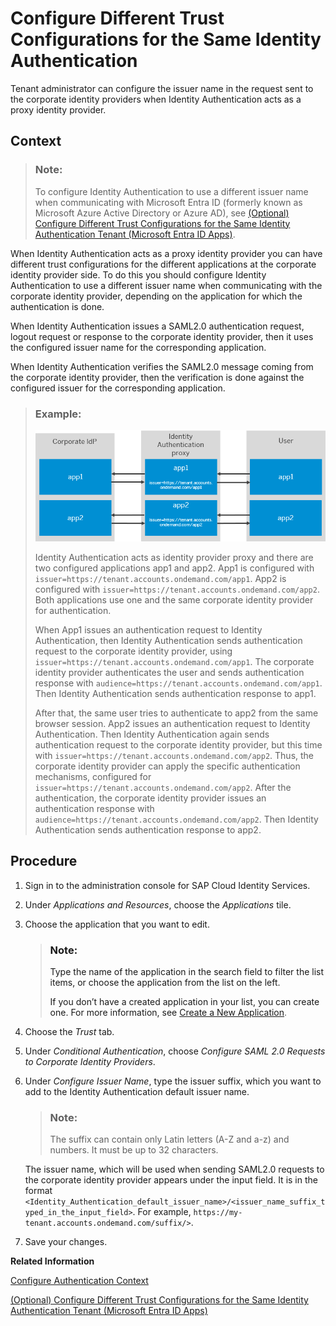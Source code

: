 <!-- loioba2faa9e93ef4fc2aff9ead9e73e19bd -->

# Configure Different Trust Configurations for the Same Identity Authentication

Tenant administrator can configure the issuer name in the request sent to the corporate identity providers when Identity Authentication acts as a proxy identity provider.



## Context

> ### Note:  
> To configure Identity Authentication to use a different issuer name when communicating with Microsoft Entra ID \(formerly known as Microsoft Azure Active Directory or Azure AD\), see [\(Optional\) Configure Different Trust Configurations for the Same Identity Authentication Tenant \(Microsoft Entra ID Apps\)](../Integrating-the-Service/optional-configure-different-trust-configurations-for-the-same-identity-authentication-te-f661eec.md).

When Identity Authentication acts as a proxy identity provider you can have different trust configurations for the different applications at the corporate identity provider side. To do this you should configure Identity Authentication to use a different issuer name when communicating with the corporate identity provider, depending on the application for which the authentication is done.

When Identity Authentication issues a SAML2.0 authentication request, logout request or response to the corporate identity provider, then it uses the configured issuer name for the corresponding application.

When Identity Authentication verifies the SAML2.0 message coming from the corporate identity provider, then the verification is done against the configured issuer for the corresponding application.

> ### Example:  
> ![](images/Issuer_Name_407f672.png)
> 
> Identity Authentication acts as identity provider proxy and there are two configured applications app1 and app2. App1 is configured with `issuer=https://tenant.accounts.ondemand.com/app1`. App2 is configured with `issuer=https://tenant.accounts.ondemand.com/app2`. Both applications use one and the same corporate identity provider for authentication.
> 
> When App1 issues an authentication request to Identity Authentication, then Identity Authentication sends authentication request to the corporate identity provider, using `issuer=https://tenant.accounts.ondemand.com/app1`. The corporate identity provider authenticates the user and sends authentication response with `audience=https://tenant.accounts.ondemand.com/app1`. Then Identity Authentication sends authentication response to app1.
> 
> After that, the same user tries to authenticate to app2 from the same browser session. App2 issues an authentication request to Identity Authentication. Then Identity Authentication again sends authentication request to the corporate identity provider, but this time with `issuer=https://tenant.accounts.ondemand.com/app2`. Thus, the corporate identity provider can apply the specific authentication mechanisms, configured for `issuer=https://tenant.accounts.ondemand.com/app2`. After the authentication, the corporate identity provider issues an authentication response with `audience=https://tenant.accounts.ondemand.com/app2`. Then Identity Authentication sends authentication response to app2.



<a name="loioba2faa9e93ef4fc2aff9ead9e73e19bd__steps_exl_bpk_f4b"/>

## Procedure

1.  Sign in to the administration console for SAP Cloud Identity Services.

2.  Under *Applications and Resources*, choose the *Applications* tile.

3.  Choose the application that you want to edit.

    > ### Note:  
    > Type the name of the application in the search field to filter the list items, or choose the application from the list on the left.
    > 
    > If you don’t have a created application in your list, you can create one. For more information, see [Create a New Application](create-a-new-application-0d4b255.md).

4.  Choose the *Trust* tab.

5.  Under *Conditional Authentication*, choose *Configure SAML 2.0 Requests to Corporate Identity Providers*.

6.  Under *Configure Issuer Name*, type the issuer suffix, which you want to add to the Identity Authentication default issuer name.

    > ### Note:  
    > The suffix can contain only Latin letters \(A-Z and a-z\) and numbers. It must be up to 32 characters.

    The issuer name, which will be used when sending SAML2.0 requests to the corporate identity provider appears under the input field. It is in the format `<Identity_Authentication_default_issuer_name>/<issuer_name_suffix_typed_in_the_input_field>`. For example, `https://my-tenant.accounts.ondemand.com/suffix/>`.

7.  Save your changes.


**Related Information**  


[Configure Authentication Context](configure-authentication-context-028cee2.md "Tenant administrator can configure the authentication context in the request sent to the corporate identity providers when Identity Authentication acts as a proxy identity provider.")

[\(Optional\) Configure Different Trust Configurations for the Same Identity Authentication Tenant \(Microsoft Entra ID Apps\)](../Integrating-the-Service/optional-configure-different-trust-configurations-for-the-same-identity-authentication-te-f661eec.md "Configure issuer name on Identity Authentication and update the name and certificate on Microsoft Entra ID side.")

